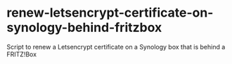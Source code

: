 # renew-letsencrypt-certificate-on-synology-behind-fritzbox
Script to renew a Letsencrypt certificate on a Synology box that is behind a FRITZ!Box
